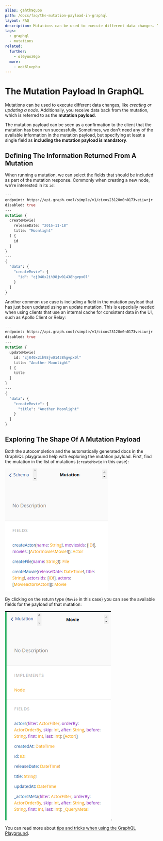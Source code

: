 ```yaml
---
alias: gahth9quoo
path: /docs/faq/the-mutation-payload-in-graphql
layout: FAQ
description: Mutations can be used to execute different data changes. The mutation payload in GraphQL is the data that is returned as a result of the mutation.
tags:
  - graphql
  - mutations
related:
  further:
    - ol0yuoz6go
  more:
    - ook6luephu
---
```


# The Mutation Payload In GraphQL

Mutations can be used to execute different data changes, like *creating or updating a node*. Additionally, you receive data back from the mutation, which is referred to as the **mutation payload**.

The mutation payload can be seen as a confirmation to the client that the mutation has been run successfully. Sometimes, we don't need any of the available information in the mutation payload, but specifying at least a single field as **including the mutation payload is mandatory**.

## Defining The Information Returned From A Mutation

When running a mutation, we can select the fields that should be included as part of the mutation response. Commonly when creating a new node, we're interested in its `id`:

```graphql
---
endpoint: https://api.graph.cool/simple/v1/cixos23120m0n0173veiiwrjr
disabled: true
---
mutation {
  createMovie(
    releaseDate: "2016-11-18"
    title: "Moonlight"
  ) {
    id
  }
}
---
{
  "data": {
    "createMovie": {
      "id": "cj040x2ih98jw01438hgvpx0l"
    }
  }
}
```

Another common use case is including a field in the mutation payload that has just been updated using an update mutation. This is especially needed when using clients that use an internal cache for consistent data in the UI, such as Apollo Client or Relay:

```graphql
---
endpoint: https://api.graph.cool/simple/v1/cixos23120m0n0173veiiwrjr
disabled: true
---
mutation {
  updateMovie(
    id: "cj040x2ih98jw01438hgvpx0l"
    title: "Another Moonlight"
  ) {
    title
  }
}
---
{
  "data": {
    "createMovie": {
      "title": "Another Moonlight"
    }
  }
}
```

## Exploring The Shape Of A Mutation Payload

Both the autocompletion and the automatically generated docs in the GraphiQL playground help with exploring the mutation payload. First, find the mutation in the list of mutations (`createMovie` in this case):

![](./mutations.png?width=335)

By clicking on the return type (`Movie` in this case) you can see the available fields for the payload of that mutation:

![](./movie-payload.png?width=335).

You can read more about [tips and tricks when using the GraphQL Playground](!alias-ook6luephu).
